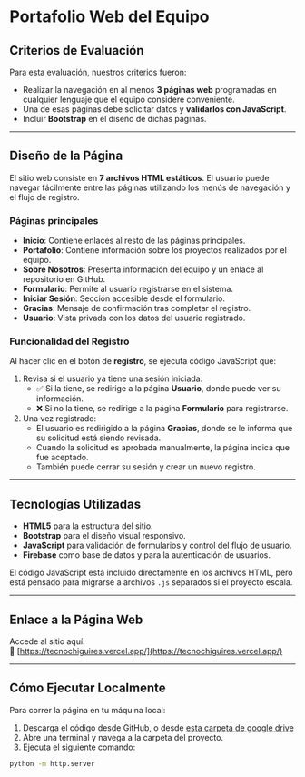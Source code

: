 # Portafolio Web del Equipo

## Criterios de Evaluación

Para esta evaluación, nuestros criterios fueron:

- Realizar la navegación en al menos **3 páginas web** programadas en cualquier lenguaje que el equipo considere conveniente.
- Una de esas páginas debe solicitar datos y **validarlos con JavaScript**.
- Incluir **Bootstrap** en el diseño de dichas páginas.

---

## Diseño de la Página

El sitio web consiste en **7 archivos HTML estáticos**. El usuario puede navegar fácilmente entre las páginas utilizando los menús de navegación y el flujo de registro.

### Páginas principales

- **Inicio**: Contiene enlaces al resto de las páginas principales.
- **Portafolio**: Contiene información sobre los proyectos realizados por el equipo.
- **Sobre Nosotros**: Presenta información del equipo y un enlace al repositorio en GitHub.
- **Formulario**: Permite al usuario registrarse en el sistema.
- **Iniciar Sesión**: Sección accesible desde el formulario.
- **Gracias**: Mensaje de confirmación tras completar el registro.
- **Usuario**: Vista privada con los datos del usuario registrado.

### Funcionalidad del Registro

Al hacer clic en el botón de **registro**, se ejecuta código JavaScript que:

1. Revisa si el usuario ya tiene una sesión iniciada:
   - ✅ Si la tiene, se redirige a la página **Usuario**, donde puede ver su información.
   - ❌ Si no la tiene, se redirige a la página **Formulario** para registrarse.
2. Una vez registrado:
   - El usuario es redirigido a la página **Gracias**, donde se le informa que su solicitud está siendo revisada.
   - Cuando la solicitud es aprobada manualmente, la página indica que fue aceptado.
   - También puede cerrar su sesión y crear un nuevo registro.

---

## Tecnologías Utilizadas

- **HTML5** para la estructura del sitio.
- **Bootstrap** para el diseño visual responsivo.
- **JavaScript** para validación de formularios y control del flujo de usuario.
- **Firebase** como base de datos y para la autenticación de usuarios.

El código JavaScript está incluido directamente en los archivos HTML, pero está pensado para migrarse a archivos `.js` separados si el proyecto escala.

---

## Enlace a la Página Web

Accede al sitio aquí:  
🔗 [https://tecnochiguires.vercel.app/](https://tecnochiguires.vercel.app/)


---

## Cómo Ejecutar Localmente

Para correr la página en tu máquina local:

1. Descarga el código desde GitHub, o desde [esta carpeta de google drive](https://drive.google.com/drive/folders/1GGcufaJHn35b0NJ2PSzf3i-153pFQ-VQ?usp=sharing)
1. Abre una terminal y navega a la carpeta del proyecto.
2. Ejecuta el siguiente comando:

```bash
python -m http.server
